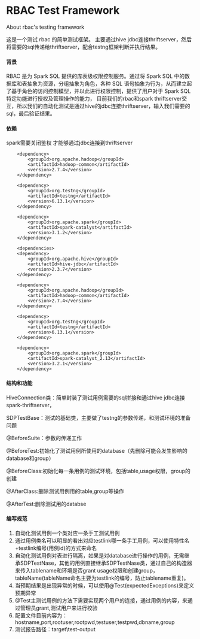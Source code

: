 # RBAC Test Framework

About rbac's testing framework


这是一个测试 rbac 的简单测试框架。 主要通过hive jdbc连接thriftserver，然后将需要的sql传递给thriftserver，配合testng框架判断并执行结果。

#### 背景

RBAC 是为 Spark SQL 提供的库表级权限控制服务。通过将 Spark SQL 中的数据库和表抽象为资源，分组抽象为角色，各种 SQL 语句抽象为行为，从而建立起了基于角色的访问控制模型，并以此进行权限控制，提供了用户对于 Spark SQL 特定功能进行授权及管理操作的能力， 目前我们的rbac和spark thriftserver交互，所以我们的自动化测试是通过hive的jdbc连接thriftserver，输入我们需要的sql，最后验证结果。



#### 依赖

spark需要关闭鉴权 才能够通过jdbc连接到thriftserver

        <dependency>
            <groupId>org.apache.hadoop</groupId>
            <artifactId>hadoop-common</artifactId>
            <version>2.7.4</version>
        </dependency>
    
        <dependency>
            <groupId>org.testng</groupId>
            <artifactId>testng</artifactId>
            <version>6.13.1</version>
        </dependency>
    
        <dependency>
            <groupId>org.apache.spark</groupId>
            <artifactId>spark-catalyst</artifactId>
            <version>3.1.2</version>
        </dependency>
    
        <dependencies>
        <dependency>
            <groupId>org.apache.hive</groupId>
            <artifactId>hive-jdbc</artifactId>
            <version>2.3.7</version>
        </dependency>
    
        <dependency>
            <groupId>org.apache.hadoop</groupId>
            <artifactId>hadoop-common</artifactId>
            <version>2.7.4</version>
        </dependency>
    
        <dependency>
            <groupId>org.testng</groupId>
            <artifactId>testng</artifactId>
            <version>6.13.1</version>
        </dependency>
    
        <dependency>
            <groupId>org.apache.spark</groupId>
            <artifactId>spark-catalyst_2.13</artifactId>
            <version>3.2.1</version>
        </dependency>

#### 结构和功能

HiveConnection类：简单封装了测试用例需要的sql拼接和通过hive jdbc连接spark-thriftserver，

SDPTestBase：测试的基础类，主要做了testng的参数传递，和测试环境的准备问题

@BeforeSuite：参数的传递工作

@BeforeTest:初始化了测试用例所使用的database（先删除可能会发生影响的database和group）

@BeforeClass:初始化每一条用例的测试环境，包括table,usage权限，group的创建

@AfterClass:删除测试用例用的table,group等操作

@AfterTest:删除测试用的databse



#### 编写规范

1. 自动化测试用例一个类对应一条手工测试用例
2. 通过用例类名可以明显的看出对应testlink哪一条手工用例，可以使用特性名+testlink编号(用例id)的方式来命名
3. 自动化测试用例对表进行隔离，如果是对database进行操作的用例，无需继承SDPTestNase，其他的用例直接继承SDPTestNase类，通过自己的构造器来传入tablename和环境是否grant usage权限和创建group，tableName(tableName命名主要为testlink的编号，防止tablename重复)。
4. 当预期结果是出现异常的时候，可以使用@Test(expectedExceptions)来定义预期异常
5. @Test主测试用例的方法下需要实现两个用户的连接，通过用例的内容，来通过管理员grant,测试用户来进行校验
6. 配置文件目前内容为：hostname,port,rootuser,rootpwd,testuser,testpwd,dbname,group
7. 测试报告路径：target\test-output

